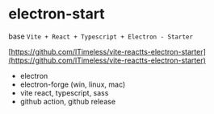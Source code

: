 electron-start
===

base `Vite + React + Typescript + Electron - Starter`

[https://github.com/lTimeless/vite-reactts-electron-starter](https://github.com/lTimeless/vite-reactts-electron-starter)


- electron
- electron-forge (win, linux, mac)
- vite react, typescript, sass
- github action, github release

